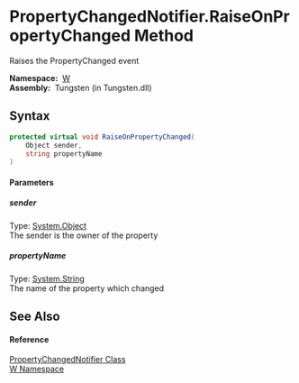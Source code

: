 PropertyChangedNotifier.RaiseOnPropertyChanged Method
=====================================================
  
Raises the PropertyChanged event


  **Namespace:**  [W][1]  
  **Assembly:**  Tungsten (in Tungsten.dll)

Syntax
------

```csharp
protected virtual void RaiseOnPropertyChanged(
	Object sender,
	string propertyName
)
```

#### Parameters

##### *sender*
Type: [System.Object][2]  
The sender is the owner of the property

##### *propertyName*
Type: [System.String][3]  
The name of the property which changed


See Also
--------

#### Reference
[PropertyChangedNotifier Class][4]  
[W Namespace][1]  

[1]: ../README.md
[2]: http://msdn.microsoft.com/en-us/library/e5kfa45b
[3]: http://msdn.microsoft.com/en-us/library/s1wwdcbf
[4]: README.md